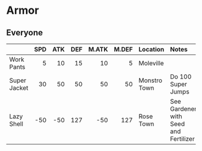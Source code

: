 # Armor

## Everyone

| | SPD | ATK | DEF | M.ATK | M.DEF | Location | Notes |
| :-- | --: | --: | --: | --: | --: | :-- | :-- |
| Work Pants | 5 | 10 | 15 | 10 | 5 |  Moleville | |
| Super Jacket | 30 | 50 | 50 | 50 | 50 | Monstro Town | Do 100 Super Jumps |
| Lazy Shell | -50 | -50 | 127 | -50 | 127 | Rose Town | See Gardener with Seed and Fertilizer |
